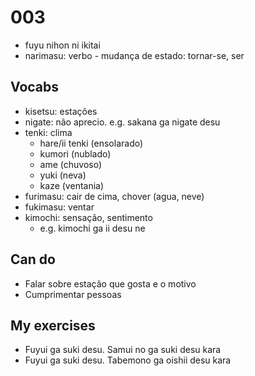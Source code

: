 # 003

- fuyu nihon ni ikitai
- narimasu: verbo - mudança de estado: tornar-se, ser

## Vocabs

- kisetsu: estações
- nigate: não aprecio. e.g. sakana ga nigate desu
- tenki: clima
  - hare/ii tenki (ensolarado)
  - kumori (nublado)
  - ame (chuvoso)
  - yuki (neva)
  - kaze (ventania)
- furimasu: cair de cima, chover (agua, neve)
- fukimasu: ventar
- kimochi: sensação, sentimento
  - e.g. kimochi ga ii desu ne

## Can do

- Falar sobre estação que gosta e o motivo
- Cumprimentar pessoas

## My exercises

- Fuyui ga suki desu. Samui no ga suki desu kara
- Fuyui ga suki desu. Tabemono ga oishii desu kara

